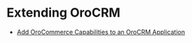 <!-- meta: description = Best practices on extending the OroCRM functionality on the Oro applications -->

<a id="dev-extend-crm"></a>

# Extending OroCRM

* [Add OroCommerce Capabilities to an OroCRM Application](how-to-co-install-applications.md)
